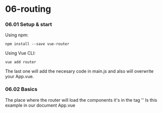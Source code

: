 # 06-routing

### 06.01 Setup & start

Using npm:

```
npm install --save vue-router
```

Using Vue CLI:
```
vue add router
```
The last one will add the necesary code in main.js and also will overwrite your App.vue.


### 06.02 Basics

The place where the router will load the components it's in the tag '<router-view></router-view>'
Is this example in our document App.vue